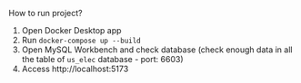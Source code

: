 How to run project?
1. Open Docker Desktop app
2. Run `docker-compose up --build`
3. Open MySQL Workbench and check database (check enough data in all the table of `us_elec` database - port: 6603)
4. Access http://localhost:5173
